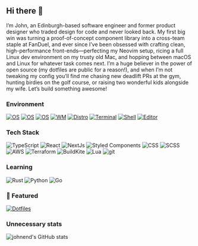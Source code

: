 ## Hi there 👋

<!--
**johnend/johnend** is a ✨ _special_ ✨ repository because its `README.md` (this file) appears on your GitHub profile.
-->

I’m John, an Edinburgh-based software engineer and former product designer who traded design for code and never looked back. My first big win was turning a proof-of-concept component library into a cross-team staple at FanDuel, and ever since I’ve been obsessed with crafting clean, high-performance front-ends—perfecting my Neovim setup, ricing a full Linux dev environment on my trusty old Mac, and hopping between macOS and Linux for whatever task comes next. I’m a huge believer in the power of open source (my dotfiles are public for a reason!), and when I’m not tweaking my config you’ll find me chasing new deadlift PRs at the gym, hunting birdies on the golf course, or raising two wonderful kids alongside my wife. Let’s build something awesome!

### Environment

[![OS](https://img.shields.io/badge/OS-macOS-000000?style=for-the-badge&logo=apple&logoColor=white)](https://en.wikipedia.org/wiki/MacOS)
[![OS](https://img.shields.io/badge/macOS%20WM-Aerospace-000000?style=for-the-badge&logo=apple&logoColor=white)](https://nikitabobko.github.io/AeroSpace/guide)
[![OS](https://img.shields.io/badge/OS-Linux-fcc624?style=for-the-badge&logo=linux&logoColor=white)](https://en.wikipedia.org/wiki/Linux)
[![WM](https://img.shields.io/badge/Linux%20Wm-Sway-68751c?style=for-the-badge&logo=sway&logoColor=white)](https://swaywm.org)
[![Distro](https://img.shields.io/badge/Distro-EndeavourOS-6e1ebf?style=for-the-badge&logo=endeavouros&logoColor=white)](https://endeavouros.com)
[![Terminal](https://img.shields.io/badge/Terminal-Ghostty-blue?style=for-the-badge&logo=ghostery&logoColor=white)](https://swaywm.org)
[![Shell](https://img.shields.io/badge/Shell-Zsh-f15a24?style=for-the-badge&logo=zsh&logoColor=white)](https://zsh.org/)
[![Editor](https://img.shields.io/badge/Editor-NeoVim-00195174?style=for-the-badge&logo=neovim&logoColor=white)](https://neovim.io/)

### Tech Stack

![TypeScript](https://img.shields.io/badge/Typescript-719af4?style=for-the-badge&logo=typescript&logoColor=white)
![React](https://img.shields.io/badge/React-139fcd?style=for-the-badge&logo=react&logoColor=white)
![NextJs](https://img.shields.io/badge/NextJs-000?style=for-the-badge&logo=next.js&logoColor=white)
![Styled Components](https://img.shields.io/badge/Styled%20Components-bf4f74?style=for-the-badge&logo=styled-components&logoColor=white)
![CSS](https://img.shields.io/badge/CSS-333?style=for-the-badge&logo=css&logoColor=white)
![SCSS](https://img.shields.io/badge/SCSS-bf4080?style=for-the-badge&logo=sass&logoColor=white)
![AWS](https://img.shields.io/badge/AWS-ec7211?style=for-the-badge&logo=amazon-web-services&logoColor=white)
![Terraform](https://img.shields.io/badge/Terraform-7b42bc?style=for-the-badge&logo=terraform&logoColor=white)
![BuildKite](https://img.shields.io/badge/BuildKite-14cc80?style=for-the-badge&logo=buildkite&logoColor=white)
![Lua](https://img.shields.io/badge/Lua-000080?style=for-the-badge&logo=lua&logoColor=white)
![git](https://img.shields.io/badge/Git-f05032?style=for-the-badge&logo=git&logoColor=white)

### Learning

![Rust](https://img.shields.io/badge/Rust-000?style=for-the-badge&logo=rust&logoColor=white)
![Python](https://img.shields.io/badge/Python-3776ab?style=for-the-badge&logo=python&logoColor=white)
![Go](https://img.shields.io/badge/Go-00add8?style=for-the-badge&logo=go&logoColor=white)

### 🚀 Featured

[![Dotfiles](https://github-readme-stats.vercel.app/api/pin/?username=johnend&repo=dots&theme=rose_pine)](https://github.com/johnend/dots)

### Unnecessary stats

![johnend's GitHub stats](https://github-readme-stats.vercel.app/api?username=johnend&show_icons=true&theme=rose_pine&rank_icon=github)
